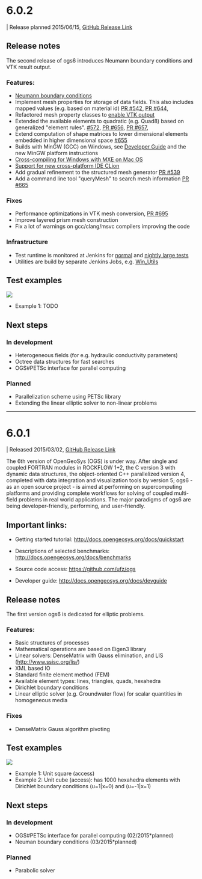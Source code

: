 # 6.0.2

| Release planned 2015/06/15, [GitHub Release Link](https://github.com/ufz/ogs/releases/tag/6.0.2)

## Release notes

The second release of ogs6 introduces Neumann boundary conditions and VTK result output.

### Features:

- [Neumann boundary conditions](http://docs.opengeosys.org/docs/benchmarks/elliptic/groundwater-flow-neumann)
- Implement mesh properties for storage of data fields. This also includes mapped values (e.g. based on material id) [PR #542](https://github.com/ufz/ogs/pull/542), [PR #644](https://github.com/ufz/ogs/pull/644), 
- Refactored mesh property classes to [enable VTK output](https://github.com/ufz/ogs/pull/692)
- Extended the available elements to quadratic (e.g. Quad8) based on generalized "element rules".  [#572](https://github.com/ufz/ogs/pull/572), [PR #656](https://github.com/ufz/ogs/pull/656), [PR #657](https://github.com/ufz/ogs/pull/657),
- Extend computation of shape matrices to lower dimensional elements embedded in higher dimensional space [#655](https://github.com/ufz/ogs/pull/655)
- Builds with MinGW (GCC) on Windows, see [Developer Guide](http://docs.opengeosys.org/docs/devguide/getting-started/prerequisites) and the new MinGW platform instructions
- [Cross-compiling for Windows with MXE on Mac OS](http://docs.opengeosys.org/docs/devguide/advanced/cross-compiling)
- [Support for new cross-platform IDE CLion](http://docs.opengeosys.org/docs/devguide/development-workflows/development-ides#clion)
- Add gradual refinement to the structured mesh generator [PR #539](https://github.com/ufz/ogs/pull/539)
- Add a command line tool "queryMesh" to search mesh information [PR #665](https://github.com/ufz/ogs/pull/665)

### Fixes

- Performance optimizations in VTK mesh conversion, [PR #695](https://github.com/ufz/ogs/pull/695)
- Improve layered prism mesh construction
- Fix a lot of warnings on gcc/clang/msvc compilers improving the code


### Infrastructure

- Test runtime is monitored at Jenkins for [normal](https://svn.ufz.de:8443/job/OGS-6/job/Tests_Linux/) and [nightly large tests](https://svn.ufz.de:8443/job/OGS-6/job/Tests_Linux_Large/)
- Utilities are build by separate Jenkins Jobs, e.g. [Win_Utils](https://svn.ufz.de:8443/job/OGS-6/job/Win_Utils/)

## Test examples
![](http://docs.opengeosys.org/assets/files/square_1e2_neumann_result.png)

 - Example 1: TODO

## Next steps

### In development

- Heterogeneous fields (for e.g. hydraulic conductivity parameters)
- Octree data structures for fast searches
- OGS#PETSc interface for parallel computing

### Planned

- Parallelization scheme using PETSc library
- Extending the linear elliptic solver to non-linear problems


--------------------------------------------------------------------------------

# 6.0.1

| Released 2015/03/02, [GitHub Release Link](https://github.com/ufz/ogs/releases/tag/6.0.1)

The 6th version of OpenGeoSys (OGS) is under way. After single and coupled FORTRAN modules in ROCKFLOW 1+2, the C version 3 with dynamic data structures, the object-oriented C++ parallelized version 4, completed with data integration and visualization tools by version 5; ogs6 - as an open source project - is aimed at performing on supercomputing platforms and providing complete workflows for solving of coupled multi-field problems in real world applications. The major paradigms of ogs6 are being developer-friendly, performing, and user-friendly.

## Important links:

- Getting started tutorial: http://docs.opengeosys.org/docs/quickstart
- Descriptions of selected benchmarks: http://docs.opengeosys.org/docs/benchmarks

- Source code access: https://github.com/ufz/ogs
- Developer guide: http://docs.opengeosys.org/docs/devguide

## Release notes
The first version ogs6 is dedicated for elliptic problems.

### Features:
 - Basic structures of processes
 - Mathematical operations are based on Eigen3 library
 - Linear solvers: DenseMatrix with Gauss elimination, and LIS (http://www.ssisc.org/lis/)
 - XML based IO
 - Standard finite element method (FEM)
 - Available element types: lines, triangles, quads, hexahedra
 - Dirichlet boundary conditions
 - Linear elliptic solver (e.g. Groundwater flow) for scalar quantities in homogeneous media

### Fixes
- DenseMatrix Gauss algorithm pivoting

## Test examples
![](https://cloud.githubusercontent.com/assets/329493/6170573/ce9fd96c-b2d5-11e4-9936-a470e7be281f.png)

 - Example 1: Unit square (access)
 - Example 2: Unit cube (access): has 1000 hexahedra  elements with Dirichlet boundary conditions (u=1|x=0) and (u=-1|x=1)

## Next steps

### In development
 - OGS#PETSc interface for parallel computing (02/2015*planned)
 - Neuman boundary conditions (03/2015*planned)

### Planned
 - Parabolic solver
